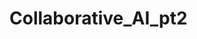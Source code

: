# Collaborative_AI_pt2
 

<!-- 

August 15:
Decided on making some sort of collaborative AI
Decided to start with single agent genetic algorithm machine
    learning

August 17:
Downloaded Unity
Downloaded VS Code
Started research on GA (used brilliant.org)
Set up GitHub

August 21: 
Did more research on brilliant.org

August 22:
Learned more about neural networks on brilliant.org
Started the Unity 3D project due to my previous experience
    with 3D
Borrowed character controller code from Ing. Jan Jileček:
    https://itnext.io/how-to-write-a-simple-3d-character-controller-in-unity-1a07b954a4ca 

August 24: 
There were some problems with the character controller code
    in Unity, so I had to debug
After debugging the code did not work as needed, so I had to
    look for different code
Decided on using a simplified version of the code from this
    video by Brackeys: https://www.youtube.com/watch?v=4HpC--2iowE 

August 29:
Focused research on machine learning and found this article:
    https://machinelearningmastery.com/machine-learning-in-python-step-by-step/ 
Downloaded Anaconda

September 5:
Focused research on genetic algorithms and found this article
    with some example code: https://towardsdatascience.com/introduction-to-genetic-algorithms-including-example-code-e396e98d8bf3 
Struggled trying to get java working

September 7:
Finished setting up java
Borrowed the code from the article listed on September 5 
Talked to Seward and decided to work on the Unity game before
    continuing research on genetic algorithms

September 11:
Started work focused on creating the Unity game
Added the Unity folder to github
Finished the world for the game and looked into basic AI

September 12:
Watched a bunch of tutorials about basic AI in Unity

September 19:
Watching different tutorials because the ones I watched on
    the 12th use assets that I am unable to access
Found a tutorial with some simple code 
    (https://www.youtube.com/watch?v=UjkSFoLxesw)
Borrowed the code and simplified it to get rid of the
    attacking behavior
Used this tutorial to fix my NavMesh issues: 
    (https://www.youtube.com/watch?v=mJu-zdZ9dyE)

September 21:
Worked on editing the code I used yesterday to make it as
    simple as possible while still functioning
Almost successfully simplified the code, but the agent is
    not moving, so I have to figure that out

September 25:
Worked on fixing my README
-->